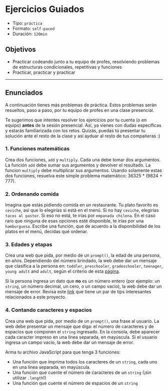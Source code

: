 # Ejercicios Guiados

- Tipo: `práctica`
- Formato: `self-paced`
- Duración: `120min`

## Objetivos

- Practicar codeando junto a tu equipo de profes, resolviendo problemas de
  estructuras condicionales, repetitivas y funciones
- Practicar, practicar y practicar

***

## Enunciados

A continuación tienes más problemas de práctica. Estos problemas serán
resueltos, paso a paso, por tu equipo de profes en una clase presencial.

Te sugerimos que intentes resolver los ejercicios por tu cuenta (o en equipo)
**antes** de la sesión presencial. Así, ya vienes con dudas específicas y
estarás familiarizada con los retos. Quizás, puedas tú presentar tu solución
ante el resto de la clase y así ayduar al resto de tus compañeras :)

### 1. Funciones matemáticas

Crea dos funciones, `add` y `multiply`. Cada una debe tomar dos argumentos. La
función `add` debe sumar sus argumentos y devolver el resultado. La funcion
`multiply` debe multiplicar sus argumentos. Usando solamente estas dos
funciones, resuelva este simple problema matemático: 36325 * (9824 + 777).

### 2. Ordenando comida

Imagina que estás pidiendo comida en un restaurante. Tu plato favorito es
`ceviche`, así que lo elegirías si está en el menú. Si no hay `ceviche`,
elegirías `tacos al pastor`. Si eso no está, te irías por `empanada chilena`.
En el caso raro que ninguna de esas opciones esté disponible, te irías por una
`hamburguesa`. Escribe una función, que de acuerdo a la disponibilidad de los
platos en el menú, decidas qué ordenar.

### 3. Edades y etapas

Crea una web que pida, por medio de un `prompt()`, la edad de una persona, en
años. Dependiendo del número brindado, la web debe dar un mensaje que clasifica
a la persona en: `toddler`, `preschooler`, `gradeschooler`, `teenager`,
`young adult` and `adult`, según el criterio de esta
[página](https://www.healthychildren.org/English/ages-stages/Pages/default.aspx).

Si la persona ingresa un dato que **no** es un número entero (por ejemplo: un
`string`, un número decimal, un cero, o un campo vacío), la web debe dar un
mensaje de error. Revisa este [link](https://stackoverflow.com/questions/3885817/how-do-i-check-that-a-number-is-float-or-integer)
que tiene un par de tips interesantes relacionados a este proyecto.

### 4. Contando caracteres y espacios

Crea una web que pida, por medio de un `prompt()`, una frase al usuario. La web
debe presentar un mensaje que diga: el número de caracteres y de espacios que
componen el `string` ingresado. En la consola, debe aparecer cada caracter
impreso en una línea separada, en mayúscula. Si el usuario ingresa un campo
vacío, la web debe dar un mensaje de error.

Arma tu archivo JavaScript para que tenga 3 funciones:

- Una función que imprima todos los caracteres de un `string`, cada uno en una
  línea separada, en mayúscula.
- Una función que cuente el número de caracteres de un `string` (¡sin utilizar
  `.length`!)
- Una función que cuente el número de espacios de un `string`
